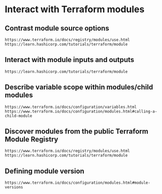 # Interact with Terraform modules

## Contrast module source options

`https://www.terraform.io/docs/registry/modules/use.html`
`https://learn.hashicorp.com/tutorials/terraform/module`

## Interact with module inputs and outputs

`https://learn.hashicorp.com/tutorials/terraform/module`

## Describe variable scope within modules/child modules

`https://www.terraform.io/docs/configuration/variables.html`
`https://www.terraform.io/docs/configuration/modules.html#calling-a-child-module`

## Discover modules from the public Terraform Module Registry

`https://www.terraform.io/docs/registry/modules/use.html`
`https://learn.hashicorp.com/tutorials/terraform/module`

## Defining module version

`https://www.terraform.io/docs/configuration/modules.html#module-versions`

